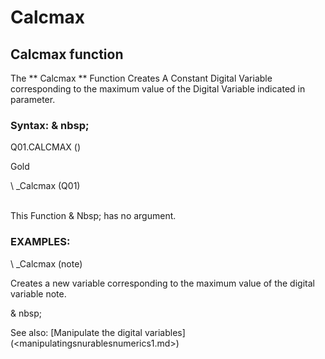 # Calcmax

## Calcmax function

The ** Calcmax ** Function Creates A Constant Digital Variable corresponding to the maximum value of the Digital Variable indicated in parameter.

### Syntax: & nbsp;

Q01.CALCMAX ()

Gold

\ _Calcmax (Q01)

\
This Function & Nbsp; has no argument.

### EXAMPLES:

\ _Calcmax (note)

Creates a new variable corresponding to the maximum value of the digital variable note.

& nbsp;

See also: [Manipulate the digital variables] (<manipulatingsnurablesnumerics1.md>)